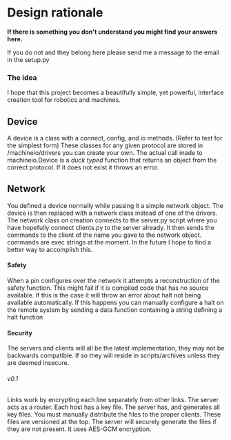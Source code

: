 # Design rationale
**If there is something you don't understand you might find your answers here.**  


If you do not and they belong here please send me a message to the email in the setup.py

### The idea
I hope that this project becomes a beautifully simple, yet powerful, interface creation tool
for robotics and machines.

## Device
A device is a class with a connect, config, and io methods. (Refer to test for the simplest form)
These classes for any given protocol are stored in /machineio/drivers you can create your own.
The actual call made to machineio.Device is a _duck typed_ function that returns an object
from the correct protocol. If it does not exist it throws an error.

## Network
You defined a device normally while passing it a simple network object.
The device is then replaced with a network class instead of one of the drivers.
The network class on creation connects to the server.py script
where you have hopefully connect clients.py to the server already.
It then sends the commands to the client of the name you gave to the network object.
commands are exec strings at the moment.  In the future I hope to find a better way
to accomplish this.  
#### Safety
When a pin configures over the network it attempts a reconstruction
of the safety function. This might fail if it is compiled code that has no source 
available. If this is the case it will throw an error about halt not being
available automatically. If this happens you can manually configure a halt on the
remote system by sending a data function containing a string defining a halt function
#### Security
The servers and clients will all be the latest implementation, they may 
not be backwards compatible. If so they will reside in scripts/archives 
unless they are deemed insecure.
###### v0.1
Links work by encrypting each line separately from other links. The server acts as a router.
Each host has a key file. The server has, and generates all key files. You must manually 
distribute the files to the proper clients. These files are versioned at the top. The server
will securely generate the files if they are not present. It uses AES-GCM encryption.